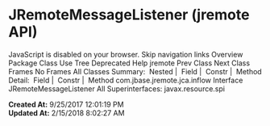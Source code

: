 # JRemoteMessageListener (jremote   API)

JavaScript is disabled on your browser. Skip navigation links Overview Package Class Use Tree Deprecated Help jremote Prev Class Next Class Frames No Frames All Classes Summary:  Nested |  Field |  Constr |  Method Detail:  Field |  Constr |  Method com.jbase.jremote.jca.inflow Interface JRemoteMessageListener All Superinterfaces: javax.resource.spi  

**Created At:** 9/25/2017 12:01:19 PM  
**Updated At:** 2/15/2018 8:02:27 AM  

